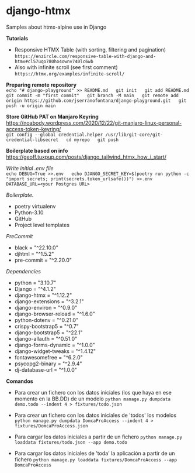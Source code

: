 # django-htmx  
Samples about htmx-alpine use in Django  

**Tutorials**
- Responsive HTMX Table (with sorting, filtering and pagination)
`https://enzircle.com/responsive-table-with-django-and-htmx#cl57uqo780ho4ownv740lc6wb`
- Also with infinite scroll (see first comment)
`https://htmx.org/examples/infinite-scroll/`

**Preparing remote repository**  
`echo "# django-playground" >> README.md  
git init  
git add README.md  
git commit -m "first commit"  
git branch -M main  
git remote add origin https://github.com/jserranofontana/django-playground.git  
git push -u origin main`  

**Store GitHub PAT on Manjaro Keyring**  
<https://noabody.wordpress.com/2020/12/22/git-manjaro-linux-personal-access-token-keyring/>  
`git config --global credential.helper /usr/lib/git-core/git-credential-libsecret  
cd myrepo  
git push`  

**Boilerplate based on info**  
<https://geoff.tuxpup.com/posts/django_tailwind_htmx_how_i_start/>  

*Write initial .env file*  
`echo DEBUG=True >>.env  
echo DJANGO_SECRET_KEY=$(poetry run python -c "import secrets; print(secrets.token_urlsafe())") >>.env  
DATABASE_URL=<your Postgres URL>`  

*Boilerplate.*  
- poetry virtualenv
- Python-3.10
- GitHub
- Project level templates

*PreCommit* 
- black = "^22.10.0"
- djhtml = "^1.5.2"
- pre-commit = "^2.20.0"

*Dependencies*
- python = "3.10.7"
- Django = "^4.1.2"
- django-htmx = "^1.12.2"
- django-extensions = "^3.2.1"
- django-environ = "^0.9.0"
- django-browser-reload = "^1.6.0"
- python-dotenv = "^0.21.0"
- crispy-bootstrap5 = "^0.7"
- django-bootstrap5 = "^22.1"
- django-allauth = "^0.51.0"
- django-forms-dynamic = "^1.0.0"
- django-widget-tweaks = "^1.4.12"
- fontawesomefree = "^6.2.0"
- psycopg2-binary = "^2.9.4"
- dj-database-url = "^1.0.0"

**Comandos**
- Para crear un fichero con los datos iniciales (los que haya en ese momento en la BB.DD) de un modelo
`python manage.py dumpdata demo.todo --indent 4 > fixtures/todo.json`
- Para crear un fichero con los datos iniciales de 'todos' los modelos
`python manage.py dumpdata DomcaProAccess --indent 4 > fixtures/DomcaProAccess.json`

- Para cargar los datos iniciales a partir de un fichero
`python manage.py loaddata fixtures/todo.json --app demo.todo`
- Para cargar los datos iniciales de 'toda' la aplicación a partir de un fichero
`python manage.py loaddata fixtures/DomcaProAccess --app DomcaProAccess`

